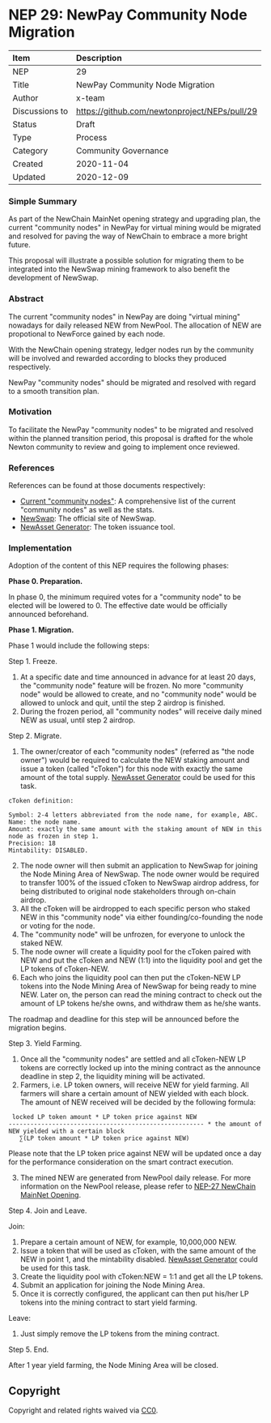 # NEP 29: NewPay Community Node Migration

| Item | Description |
|:-|:-|
| NEP | 29 |
| Title | NewPay Community Node Migration |
| Author | x-team |
| Discussions to | https://github.com/newtonproject/NEPs/pull/29 |
| Status | Draft |
| Type | Process |
| Category | Community Governance |
| Created | 2020-11-04 |
| Updated | 2020-12-09 |


### Simple Summary

As part of the NewChain MainNet opening strategy and upgrading plan, the current "community nodes" in NewPay for virtual mining would be migrated and resolved for paving the way of NewChain to embrace a more bright future.

This proposal will illustrate a possible solution for migrating them to be integrated into the NewSwap mining framework to also benefit the development of NewSwap.

### Abstract

The current "community nodes" in NewPay are doing "virtual mining" nowadays for daily released NEW from NewPool. The allocation of NEW are propotional to NewForce gained by each node.

With the NewChain opening strategy, ledger nodes run by the community will be involved and rewarded according to blocks they produced respectively.

NewPay "community nodes" should be migrated and resolved with regard to a smooth transition plan.

### Motivation

To facilitate the NewPay "community nodes" to be migrated and resolved within the planned transition period, this proposal is drafted for the whole Newton community to review and going to implement once reviewed.

### References

References can be found at those documents respectively:

- [Current "community nodes"](https://explorer.newtonproject.org/nodes): A comprehensive list of the current "community nodes" as well as the stats.
- [NewSwap](https://newswap.org): The official site of NewSwap.
- [NewAsset Generator](https://www.newtonproject.org/newasset-generator/): The token issuance tool.


### Implementation

Adoption of the content of this NEP requires the following phases:

**Phase 0. Preparation.**

In phase 0, the minimum required votes for a "community node" to be elected will be lowered to 0. The effective date would be officially announced beforehand.

**Phase 1. Migration.**

Phase 1 would include the following steps:

Step 1. Freeze.

1. At a specific date and time announced in advance for at least 20 days, the "community node" feature will be frozen. No more "community node" would be allowed to create, and no "community node" would be allowed to unlock and quit, until the step 2 airdrop is finished.
2. During the frozen period, all "community nodes" will receive daily mined NEW as usual, until step 2 airdrop.


Step 2. Migrate.

1. The owner/creator of each "community nodes" (referred as "the node owner") would be required to calculate the NEW staking amount and issue a token (called "cToken") for this node with exactly the same amount of the total supply. [NewAsset Generator](https://www.newtonproject.org/newasset-generator/) could be used for this task.

```
cToken definition:

Symbol: 2-4 letters abbreviated from the node name, for example, ABC.
Name: the node name.
Amount: exactly the same amount with the staking amount of NEW in this node as frozen in step 1.
Precision: 18
Mintability: DISABLED.
```

2. The node owner will then submit an application to NewSwap for joining the Node Mining Area of NewSwap. The node owner would be required to transfer 100% of the issued cToken to NewSwap airdrop address, for being distributed to original node stakeholders through on-chain airdrop.
3. All the cToken will be airdropped to each specific person who staked NEW in this "community node" via either founding/co-founding the node or voting for the node.
4. The "community node" will be unfrozen, for everyone to unlock the staked NEW.
5. The node owner will create a liquidity pool for the cToken paired with NEW and put the cToken and NEW (1:1) into the liquidity pool and get the LP tokens of cToken-NEW.
6. Each who joins the liquidity pool can then put the cToken-NEW LP tokens into the Node Mining Area of NewSwap for being ready to mine NEW. Later on, the person can read the mining contract to check out the amount of LP tokens he/she owns, and withdraw them as he/she wants.

The roadmap and deadline for this step will be announced before the migration begins.

Step 3. Yield Farming.

1. Once all the "community nodes" are settled and all cToken-NEW LP tokens are correctly locked up into the mining contract as the announce deadline in step 2, the liquidity mining will be activated.
2. Farmers, i.e. LP token owners, will receive NEW for yield farming. All farmers will share a certain amount of NEW yielded with each block. The amount of NEW received will be decided by the following formula:

```
 locked LP token amount * LP token price against NEW 
------------------------------------------------------ * the amount of NEW yielded with a certain block
   ∑(LP token amount * LP token price against NEW)
```

Please note that the LP token price against NEW will be updated once a day for the performance consideration on the smart contract execution.

3. The mined NEW are generated from NewPool daily release. For more information on the NewPool release, please refer to [NEP-27 NewChain MainNet Opening](https://github.com/newtonproject/NEPs/blob/master/NEPS/nep-27.md).


Step 4. Join and Leave.

Join:
1. Prepare a certain amount of NEW, for example, 10,000,000 NEW.
2. Issue a token that will be used as cToken, with the same amount of the NEW in point 1, and the mintability disabled. [NewAsset Generator](https://www.newtonproject.org/newasset-generator/) could be used for this task.
3. Create the liquidity pool with cToken:NEW = 1:1 and get all the LP tokens.
4. Submit an application for joining the Node Mining Area.
5. Once it is correctly configured, the applicant can then put his/her LP tokens into the mining contract to start yield farming.

Leave:
1. Just simply remove the LP tokens from the mining contract.


Step 5. End.

After 1 year yield farming, the Node Mining Area will be closed.


## Copyright

Copyright and related rights waived via [CC0](https://creativecommons.org/publicdomain/zero/1.0/).


